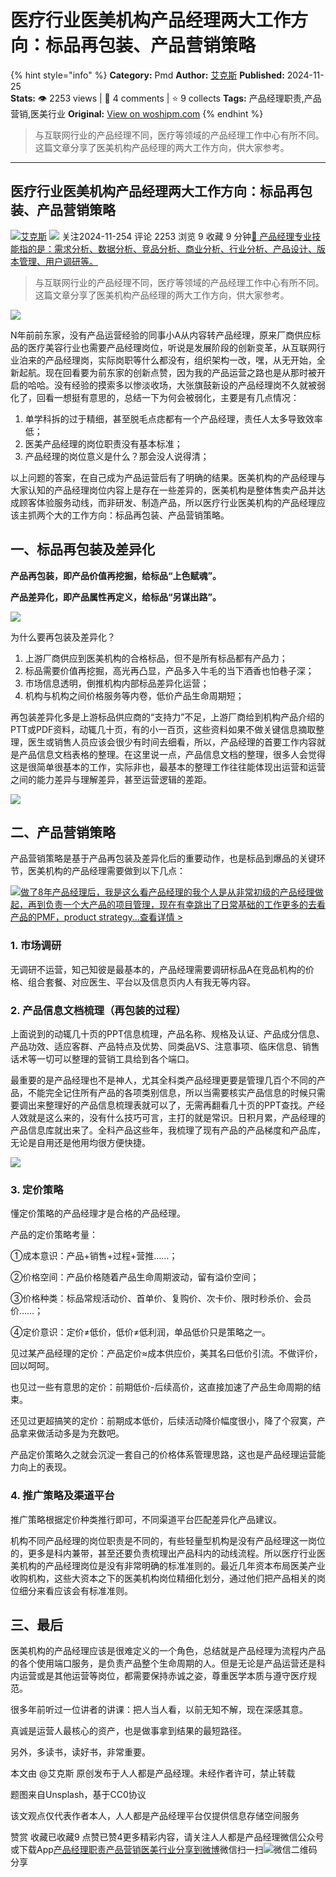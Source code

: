 # 医疗行业医美机构产品经理两大工作方向：标品再包装、产品营销策略
{% hint style="info" %}
**Category:** Pmd
**Author:** [艾克斯](https://www.woshipm.com/u/758432)
**Published:** 2024-11-25  
**Stats:** 👁️ 2253 views | 💬 4 comments | ⭐ 9 collects
**Tags:** 产品经理职责,产品营销,医美行业
**Original:** [View on woshipm.com](https://www.woshipm.com/pmd/2888038.html)
{% endhint %}
> 与互联网行业的产品经理不同，医疗等领域的产品经理工作中心有所不同。这篇文章分享了医美机构产品经理的两大工作方向，供大家参考。

---

## 医疗行业医美机构产品经理两大工作方向：标品再包装、产品营销策略

[![](https://static.woshipm.com/pmapp_avatar_20241125195555_3112.jpeg?imageView2/1/w/72/h/72/q/100)](https://www.woshipm.com/u/758432)[艾克斯](https://www.woshipm.com/u/758432) ![](https://static.woshipm.com/tag/1101_1@2x.png) 关注2024-11-254 评论 2253 浏览 9 收藏 9 分钟[🔗 产品经理专业技能指的是：需求分析、数据分析、竞品分析、商业分析、行业分析、产品设计、版本管理、用户调研等。](https://ke.qidianla.com/courses/90pm)

> 与互联网行业的产品经理不同，医疗等领域的产品经理工作中心有所不同。这篇文章分享了医美机构产品经理的两大工作方向，供大家参考。

![](https://image.woshipm.com/2023/04/17/381527c4-dcf5-11ed-9781-00163e0b5ff3.png)

N年前前东家，没有产品运营经验的同事小A从内容转产品经理，原来厂商供应标品的医疗美容行业也需要产品经理岗位，听说是发展阶段的创新变革，从互联网行业泊来的产品经理岗，实际岗职等什么都没有，组织架构一改，嘿，从无开始，全新起航。现在回看要为前东家的创新点赞，因为我的产品运营之路也是从那时被开启的哈哈。没有经验的摸索多以惨淡收场，大张旗鼓新设的产品经理岗不久就被弱化了，回看一想挺有意思的，总结一下为何会被弱化，主要是有几点情况：

1.  单学科拆的过于精细，甚至脱毛点痣都有一个产品经理，责任人太多导致效率低；
2.  医美产品经理的岗位职责没有基本标准；
3.  产品经理的岗位意义是什么？那会没人说得清；

以上问题的答案，在自己成为产品运营后有了明确的结果。医美机构的产品经理与大家认知的产品经理岗位内容上是存在一些差异的，医美机构是整体售卖产品并达成顾客体验服务动线，而非研发、制造产品，所以医疗行业医美机构的产品经理应该主抓两个大的工作方向：标品再包装、产品营销策略。

## **一、标品再包装及差异化**

**产品再包装，即产品价值再挖掘，给标品“上色赋魂”。**

**产品差异化，即产品属性再定义，给标品“另谋出路”。**

![](https://image.woshipm.com/2024/11/23/5044ade0-a947-11ef-9a4d-00163e0b5ff3.png)

为什么要再包装及差异化？

1.  上游厂商供应到医美机构的合格标品，但不是所有标品都有产品力；
2.  标品需要价值再挖掘，高光再凸显，产品多入牛毛的当下酒香也怕巷子深；
3.  市场信息透明，倒推机构内部标品差异化运营；
4.  机构与机构之间价格服务等内卷，低价产品生命周期短；

再包装差异化多是上游标品供应商的“支持力”不足，上游厂商给到机构产品介绍的PTT或PDF资料，动辄几十页，有的小一百页，这些资料如果不做关键信息摘取整理，医生或销售人员应该会很少有时间去细看，所以，产品经理的首要工作内容就是产品信息文档表格的整理。在这里说一点，产品信息文档的整理，很多人会觉得这是很简单很基本的工作，实际非也，最基本的整理工作往往能体现出运营和运营之间的能力差异与理解差异，甚至运营逻辑的差距。

![](https://image.woshipm.com/2024/11/23/b142da90-a947-11ef-9a4d-00163e0b5ff3.png)

## 二、产品营销策略

产品营销策略是基于产品再包装及差异化后的重要动作，也是标品到爆品的关键环节，医美机构的产品经理需要做到以下几点：

[![](https://image.woshipm.com/2023/08/02/bf59b8ba-30e4-11ee-88e7-00163e0b5ff3.png)做了8年产品经理后，我是这么看产品经理的我个人是从非常初级的产品经理做起，再到负责一个大产品的项目管理，现在有幸跳出了日常基础的工作更多的去看产品的PMF，product strategy...查看详情 >](https://ke.qidianla.com/courses/bcpm)

### 1\. 市场调研

无调研不运营，知己知彼是最基本的，产品经理需要调研标品A在竞品机构的价格、组合套餐、对应医生、平台以及信息页内人有我无等内容。

### **2.** 产品信息文档梳理（再包装的过程）

上面说到的动辄几十页的PPT信息梳理，产品名称、规格及认证、产品成分信息、产品功效、适应客群、产品特点及优势、同类品VS、注意事项、临床信息、销售话术等一切可以整理的营销工具给到各个端口。

最重要的是产品经理也不是神人，尤其全科类产品经理更要是管理几百个不同的产品，不能完全记住所有产品的各项类别信息，所以当需要核实产品信息的时候只需要调出来整理好的产品信息梳理表就可以了，无需再翻看几十页的PPT查找。产经人效就是这么来的，没有什么技巧可言，主打的就是常识。日积月累，产品经理的产品信息库就出来了。全科产品这些年，我梳理了现有产品的产品梯度和产品库，无论是自用还是他用均很方便快捷。

![](https://image.woshipm.com/2024/11/23/c8428dca-a948-11ef-b734-00163e0b5ff3.png)

### 3\. 定价策略

懂定价策略的产品经理才是合格的产品经理。

产品的定价策略考量：

①成本意识：产品+销售+过程+营推……；

②价格空间：产品价格随着产品生命周期波动，留有溢价空间；

③价格种类：标品常规活动价、首单价、复购价、次卡价、限时秒杀价、会员价……；

④定价意识：定价≠低价，低价≠低利润，单品低价只是策略之一。

见过某产品经理的定价：产品定价≈成本供应价，美其名曰低价引流。不做评价，回以呵呵。

也见过一些有意思的定价：前期低价-后续高价，这直接加速了产品生命周期的结束。

还见过更超搞笑的定价：前期成本低价，后续活动降价幅度很小，降了个寂寞，产品拿来做活动多是为充数吧。

产品定价策略久之就会沉淀一套自己的价格体系管理思路，这也是产品经理运营能力向上的表现。

### 4\. 推广策略及渠道平台

推广策略根据定价种类推行即可，不同渠道平台匹配差异化产品建议。

机构不同产品经理的岗位职责是不同的，有些轻量型机构是没有产品经理这一岗位的，更多是科内兼带，甚至还要负责梳理出产品科内的动线流程。所以医疗行业医美机构的产品经理岗位是没有非常明确的标准准则的。最近几年资本布局医美产业收购机构，这些大资本之下的医美机构岗位精细化划分，通过他们把产品相关的岗位细分来看应该会有标准准则。

## 三、最后

医美机构的产品经理应该是很难定义的一个角色，总结就是产品经理为流程内产品的各个使用端口服务，是负责产品整个生命周期的人。但是无论是产品运营还是科内运营或是其他运营等岗位，都需要保持赤诚之姿，尊重医学本质与遵守医疗规范。

很多年前听过一位讲者的讲课：把人当人看，以前无知不解，现在深感其意。

真诚是运营人最核心的资产，也是做事拿到结果的最短路径。

另外，多读书，读好书，非常重要。

本文由 @艾克斯 原创发布于人人都是产品经理。未经作者许可，禁止转载

题图来自Unsplash，基于CC0协议

该文观点仅代表作者本人，人人都是产品经理平台仅提供信息存储空间服务

赞赏 收藏已收藏9 点赞已赞4更多精彩内容，请关注人人都是产品经理微信公众号或下载App[产品经理职责](https://www.woshipm.com/tag/%e4%ba%a7%e5%93%81%e7%bb%8f%e7%90%86%e8%81%8c%e8%b4%a3)[产品营销](https://www.woshipm.com/tag/%e4%ba%a7%e5%93%81%e8%90%a5%e9%94%80)[医美行业](https://www.woshipm.com/tag/%e5%8c%bb%e7%be%8e%e8%a1%8c%e4%b8%9a)[分享到微博](https://service.weibo.com/share/share.php?appkey=2775287854&title=医疗行业医美机构产品经理两大工作方向：标品再包装、产品营销策略&url=https://www.woshipm.com/pmd/2888038.html&pic=https://image.woshipm.com/2023/04/17/381527c4-dcf5-11ed-9781-00163e0b5ff3.png)微信扫一扫![微信二维码](https://api.pwmqr.com/qrcode/create/?url=https://www.woshipm.com/pmd/2888038.html)分享